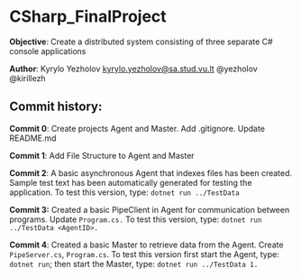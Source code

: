 # CSharp_FinalProject

**Objective**: Create a distributed system consisting of three separate C# console applications

**Author**: Kyrylo Yezholov <kyrylo.yezholov@sa.stud.vu.lt> @yezholov @kirillezh

## Commit history:

**Commit 0**: Create projects Agent and Master. Add .gitignore. Update README.md

**Commit 1**: Add File Structure to Agent and Master

**Commit 2**: A basic asynchronous Agent that indexes files has been created. Sample test text has been automatically generated for testing the application. To test this version, type: `dotnet run ../TestData`

**Commit 3:** Created a basic PipeClient in Agent for communication between programs. Update `Program.cs.` To test this version, type: `dotnet run ../TestData <AgentID>.`

**Commit 4**: Created a basic Master to retrieve data from the Agent. Create `PipeServer.cs`, `Program.cs`. To test this version first start the Agent, type: `dotnet run`; then start the Master, type: `dotnet run ../TestData 1.`
